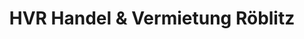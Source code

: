 ---
title: "HVR Handel & Vermietung Röblitz"
url: /oschersleben/hvr-handel-und-vermietung-roeblitz/
shop: Maschinen
---